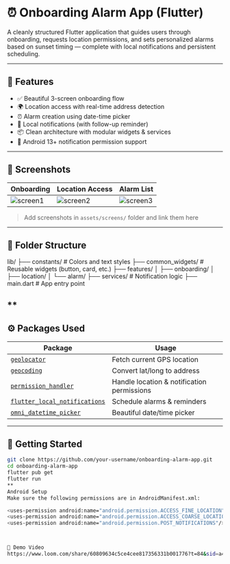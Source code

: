 # ⏰ Onboarding Alarm App (Flutter)

A cleanly structured Flutter application that guides users through onboarding, requests location permissions, and sets personalized alarms based on sunset timing — complete with local notifications and persistent scheduling.

---

## 📱 Features

- ✅ Beautiful 3-screen onboarding flow
- 🌍 Location access with real-time address detection
- ⏰ Alarm creation using date-time picker
- 🔔 Local notifications (with follow-up reminder)
- 📦 Clean architecture with modular widgets & services
- 📲 Android 13+ notification permission support

---

## 📸 Screenshots

| Onboarding | Location Access | Alarm List |
|-----------|----------------|------------|
| ![screen1](assets/screens/screen1.png) | ![screen2](assets/screens/screen2.png) | ![screen3](assets/screens/screen3.png) |

> Add screenshots in `assets/screens/` folder and link them here

---

## 🧱 Folder Structure

lib/
├── constants/ # Colors and text styles
├── common_widgets/ # Reusable widgets (button, card, etc.)
├── features/
│ ├── onboarding/
│ ├── location/
│ └── alarm/
├── services/ # Notification logic
├── main.dart # App entry point


**
---

## ⚙️ Packages Used

| Package | Usage |
|--------|-------|
| [`geolocator`](https://pub.dev/packages/geolocator) | Fetch current GPS location |
| [`geocoding`](https://pub.dev/packages/geocoding) | Convert lat/long to address |
| [`permission_handler`](https://pub.dev/packages/permission_handler) | Handle location & notification permissions |
| [`flutter_local_notifications`](https://pub.dev/packages/flutter_local_notifications) | Schedule alarms & reminders |
| [`omni_datetime_picker`](https://pub.dev/packages/omni_datetime_picker) | Beautiful date/time picker |

---

## 🚀 Getting Started

```bash
git clone https://github.com/your-username/onboarding-alarm-app.git
cd onboarding-alarm-app
flutter pub get
flutter run
**
Android Setup
Make sure the following permissions are in AndroidManifest.xml:

<uses-permission android:name="android.permission.ACCESS_FINE_LOCATION"/>
<uses-permission android:name="android.permission.ACCESS_COARSE_LOCATION"/>
<uses-permission android:name="android.permission.POST_NOTIFICATIONS"/>



🧪 Demo Video
https://www.loom.com/share/60809634c5ce4cee817356331b001776?t=84&sid=a4203457-716e-4b53-95f4-ce7d7765ff91






